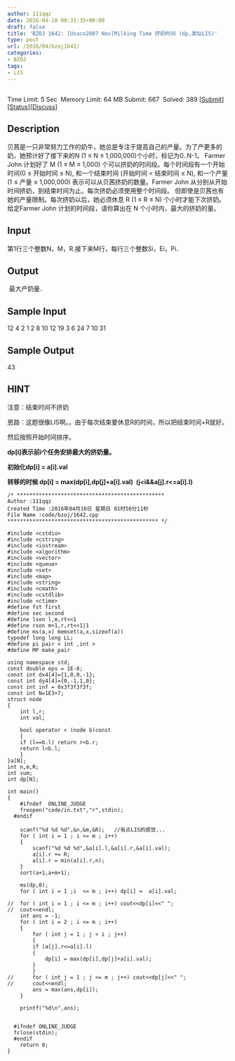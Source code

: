 ```yaml
---
author: 111qqz
date: 2016-04-10 08:31:35+00:00
draft: false
title: 'BZOJ 1642: [Usaco2007 Nov]Milking Time 挤奶时间 (dp,类似LIS)'
type: post
url: /2016/04/bzoj1642/
categories:
- BZOJ
tags:
- LIS
---
```


## 


Time Limit: 5 Sec  Memory Limit: 64 MB
Submit: 667  Solved: 389
[[Submit](http://www.lydsy.com/JudgeOnline/submitpage.php?id=1642)][[Status](http://www.lydsy.com/JudgeOnline/problemstatus.php?id=1642)][[Discuss](http://www.lydsy.com/JudgeOnline/bbs.php?id=1642)]


## Description






贝茜是一只非常努力工作的奶牛，她总是专注于提高自己的产量。为了产更多的奶，她预计好了接下来的N (1 ≤ N ≤ 1,000,000)个小时，标记为0..N-1。 Farmer John 计划好了 M (1 ≤ M ≤ 1,000) 个可以挤奶的时间段。每个时间段有一个开始时间(0 ≤ 开始时间 ≤ N), 和一个结束时间 (开始时间 < 结束时间 ≤ N), 和一个产量 (1 ≤ 产量 ≤ 1,000,000) 表示可以从贝茜挤奶的数量。Farmer John 从分别从开始时间挤奶，到结束时间为止。每次挤奶必须使用整个时间段。 但即使是贝茜也有她的产量限制。每次挤奶以后，她必须休息 R (1 ≤ R ≤ N) 个小时才能下次挤奶。给定Farmer John 计划的时间段，请你算出在 N 个小时内，最大的挤奶的量。






## Input






第1行三个整数N，M，R.接下来M行，每行三个整数Si，Ei，Pi．






## Output






 最大产奶量．






## Sample Input




12 4 2
1 2 8
10 12 19
3 6 24
7 10 31





## Sample Output




43




## HINT






注意：结束时间不挤奶






思路：这题很像LIS啊。。由于每次结束要休息R的时间，所以把结束时间+R就好。

然后按照开始时间排序。

**dp[i]表示前i个任务安排最大的挤奶量。**

**初始化dp[i] = a[i].val**

**转移的时候 dp[i] = max(dp[i],dp[j]+a[i].val)  (j<i&&a[j].r<=a[i].l)**







 

    
    /* ***********************************************
    Author :111qqz
    Created Time :2016年04月10日 星期日 01时50分11秒
    File Name :code/bzoj/1642.cpp
    ************************************************ */
    
    #include <cstdio>
    #include <cstring>
    #include <iostream>
    #include <algorithm>
    #include <vector>
    #include <queue>
    #include <set>
    #include <map>
    #include <string>
    #include <cmath>
    #include <cstdlib>
    #include <ctime>
    #define fst first
    #define sec second
    #define lson l,m,rt<<1
    #define rson m+1,r,rt<<1|1
    #define ms(a,x) memset(a,x,sizeof(a))
    typedef long long LL;
    #define pi pair < int ,int >
    #define MP make_pair
    
    using namespace std;
    const double eps = 1E-8;
    const int dx4[4]={1,0,0,-1};
    const int dy4[4]={0,-1,1,0};
    const int inf = 0x3f3f3f3f;
    const int N=1E3+7;
    struct node
    {
        int l,r;
        int val;
    
        bool operator < (node b)const
        {
    	if (l==b.l) return r<b.r;
    	return l<b.l;
        }	
    }a[N];
    int n,m,R;
    int sum;
    int dp[N];
    
    int main()
    {
    	#ifndef  ONLINE_JUDGE 
    	freopen("code/in.txt","r",stdin);
      #endif
    
    	scanf("%d %d %d",&n,&m,&R);   //有点LIS的感觉...
    	for ( int i = 1 ; i <= m ; i++)
    	{
    	    scanf("%d %d %d",&a[i].l,&a[i].r,&a[i].val);
    	    a[i].r += R;
    	    a[i].r = min(a[i].r,n);
    	}
    	sort(a+1,a+m+1);
    
    	ms(dp,0);
    	for ( int i = 1 ;i  <= m ; i++) dp[i] =  a[i].val;
    
    //	for ( int i = 1 ; i <= m ; i++) cout<<dp[i]<<" ";
    //	cout<<endl;
    	int ans = -1;
    	for ( int i = 2 ; i <= m ; i++)
    	{
    	    for ( int j = 1 ; j < i ; j++)
    	    {
    		if (a[j].r<=a[i].l)
    		{
    		    dp[i] = max(dp[i],dp[j]+a[i].val);
    		}
    	    }
    //	    for ( int j = 1 ; j <= m ; j++) cout<<dp[j]<<" ";
    //	    cout<<endl;
    	    ans = max(ans,dp[i]);
    	}
    
    	printf("%d\n",ans);
    
    
      #ifndef ONLINE_JUDGE  
      fclose(stdin);
      #endif
        return 0;
    }
    



